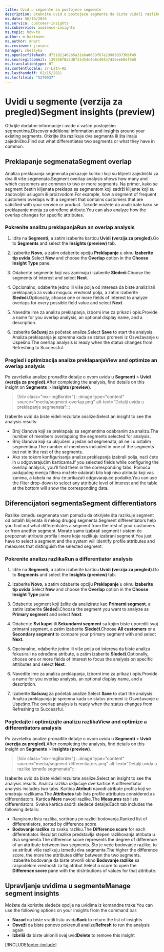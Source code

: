 ```yaml
---
title: Uvid u segmente za postojeće segmente
description: Steknite uvid u postojeće segmente da biste videli razlike i zajedničke karakteristike.
ms.date: 06/10/2020
ms.service: customer-insights
ms.subservice: audience-insights
ms.topic: how-to
author: m-hartmann
ms.author: mhart
ms.reviewer: jimsonc
manager: shellyha
ms.openlocfilehash: d731d21462b5a31aba0653f87e299d98373bbf49
ms.sourcegitcommit: 139548f8a2d0f24d54c4a6c404a743eeeb8ef8e0
ms.translationtype: HT
ms.contentlocale: sr-Latn-RS
ms.lasthandoff: 02/15/2021
ms.locfileid: "5270037"
---
```

# <a name="segment-insights-preview"></a><span data-ttu-id="8ab94-103">Uvidi u segmente (verzija za pregled)</span><span class="sxs-lookup"><span data-stu-id="8ab94-103">Segment insights (preview)</span></span>

<span data-ttu-id="8ab94-104">Otkrijte dodatne informacije i uvide o vašim postojećim segmentima.</span><span class="sxs-lookup"><span data-stu-id="8ab94-104">Discover additional information and insights around your existing segments.</span></span> <span data-ttu-id="8ab94-105">Otkrijte šta razlikuje dva segmenta ili šta imaju zajedničko.</span><span class="sxs-lookup"><span data-stu-id="8ab94-105">Find out what differentiates two segments or what they have in common.</span></span>

## <a name="segment-overlap"></a><span data-ttu-id="8ab94-106">Preklapanje segmenata</span><span class="sxs-lookup"><span data-stu-id="8ab94-106">Segment overlap</span></span>

<span data-ttu-id="8ab94-107">Analiza preklapanja segmenata pokazuje koliko i koji su klijenti zajednički za dva ili više segmenata.</span><span class="sxs-lookup"><span data-stu-id="8ab94-107">Segment overlap analysis shows how many and which customers are common to two or more segments.</span></span> <span data-ttu-id="8ab94-108">Na primer, kako se segment čestih klijenata preklapa sa segmentom koji sadrži klijente koji su zadovoljni uslugom ili proizvodom.</span><span class="sxs-lookup"><span data-stu-id="8ab94-108">For example, how a segment of frequent customers overlaps with a segment that contains customers that are satisfied with your service or product.</span></span>
<span data-ttu-id="8ab94-109">Takođe možete da analizirate kako se preklapanje menja za određene atribute.</span><span class="sxs-lookup"><span data-stu-id="8ab94-109">You can also analyze how the overlap changes for specific attributes.</span></span>

### <a name="run-an-overlap-analysis"></a><span data-ttu-id="8ab94-110">Pokrenite analizu preklapanja</span><span class="sxs-lookup"><span data-stu-id="8ab94-110">Run an overlap analysis</span></span>

1. <span data-ttu-id="8ab94-111">Idite na **Segmenti**, a zatim izaberite karticu **Uvidi (verzija za pregled)**.</span><span class="sxs-lookup"><span data-stu-id="8ab94-111">Go to **Segments** and select the **Insights (preview)** tab.</span></span>

1. <span data-ttu-id="8ab94-112">Izaberite **Novo**, a zatim odaberite opciju **Preklapanje** u oknu **Izaberite tip uvida**.</span><span class="sxs-lookup"><span data-stu-id="8ab94-112">Select **New** and choose the **Overlap** option in the **Choose Insight Type** pane.</span></span>

1. <span data-ttu-id="8ab94-113">Odaberite segmente koji vas zanimaju i izaberite **Sledeći**.</span><span class="sxs-lookup"><span data-stu-id="8ab94-113">Choose the segments of interest and select **Next**.</span></span>

1. <span data-ttu-id="8ab94-114">Opcionalno, odaberite jedno ili više polja od interesa da biste analizirali preklapanja za svaku moguću vrednost polja, a zatim izaberite **Sledeći**.</span><span class="sxs-lookup"><span data-stu-id="8ab94-114">Optionally, choose one or more fields of interest to analyze overlaps for every possible field value and select **Next**.</span></span>

1. <span data-ttu-id="8ab94-115">Navedite ime za analizu preklapanja, izborni ime za prikaz i opis.</span><span class="sxs-lookup"><span data-stu-id="8ab94-115">Provide a name for you overlap analysis, an optional display name, and a description.</span></span>

1. <span data-ttu-id="8ab94-116">Izaberite **Sačuvaj** za početak analize.</span><span class="sxs-lookup"><span data-stu-id="8ab94-116">Select **Save** to start the analysis.</span></span> <span data-ttu-id="8ab94-117">Analiza preklapanja je spremna kada se status promeni iz Osvežavanje u Uspešno.</span><span class="sxs-lookup"><span data-stu-id="8ab94-117">The overlap analysis is ready when the status changes from Refreshing to Successful.</span></span>

### <a name="view-and-optimize-an-overlap-analysis"></a><span data-ttu-id="8ab94-118">Pregled i optimizacija analize preklapanja</span><span class="sxs-lookup"><span data-stu-id="8ab94-118">View and optimize an overlap analysis</span></span>

<span data-ttu-id="8ab94-119">Po završetku analize pronađite detalje o ovom uvidu u **Segmenti** > **Uvidi (verzija za pregled)**.</span><span class="sxs-lookup"><span data-stu-id="8ab94-119">After completing the analysis, find details on this insight on **Segments** > **Insights (preview)**.</span></span>

> [!div class="mx-imgBorder"]
> :::image type="content" source="media/segment-overlap.png" alt-text="Detalji uvida u preklapanje segmenata":::

<span data-ttu-id="8ab94-121">Izaberite uvid da biste videli rezultate analize:</span><span class="sxs-lookup"><span data-stu-id="8ab94-121">Select an insight to see the analysis results:</span></span>

- <span data-ttu-id="8ab94-122">Broj članova koji se preklapaju sa segmentima odabranim za analizu.</span><span class="sxs-lookup"><span data-stu-id="8ab94-122">The number of members overlapping the segments selected for analysis.</span></span>
- <span data-ttu-id="8ab94-123">Broj članova koji su uključeni u jedan od segmenata, ali ne i u ostalim segmentima.</span><span class="sxs-lookup"><span data-stu-id="8ab94-123">The number of members included in one of the segments but not in the rest of the segments.</span></span>
- <span data-ttu-id="8ab94-124">Ako ste tokom konfigurisanja analize preklapanja izabrali polja, naći ćete ih u odgovarajućim karticama.</span><span class="sxs-lookup"><span data-stu-id="8ab94-124">If you selected fields while configuring the overlap analysis, you'll find them in the corresponding tabs.</span></span> <span data-ttu-id="8ab94-125">Pomoću padajućeg menija filtera možete odabrati bilo koji nivo atributa koji vas zanima, a tabela na dnu će prikazati odgovarajuće podatke.</span><span class="sxs-lookup"><span data-stu-id="8ab94-125">You can use the filter drop-down to select any attribute level of interest and the table at the bottom will show the corresponding data.</span></span>

## <a name="segment-differentiators"></a><span data-ttu-id="8ab94-126">Diferencijatori segmenta</span><span class="sxs-lookup"><span data-stu-id="8ab94-126">Segment differentiators</span></span>

<span data-ttu-id="8ab94-127">Razlike između segmenata vam pomažu da otkrijete šta razlikuje segment od ostalih klijenata ili nekog drugog segmenta.</span><span class="sxs-lookup"><span data-stu-id="8ab94-127">Segment differentiators help you find out what differentiates a segment from the rest of your customers or from another segment.</span></span> <span data-ttu-id="8ab94-128">Morate samo izabrati segment i sistem će prepoznati atribute profila i mere koje razlikuju izabrani segment.</span><span class="sxs-lookup"><span data-stu-id="8ab94-128">You just have to select a segment and the system will identify profile attributes and measures that distinguish the selected segment.</span></span>

### <a name="run-a-differentiator-analysis"></a><span data-ttu-id="8ab94-129">Pokrenite analizu razlika</span><span class="sxs-lookup"><span data-stu-id="8ab94-129">Run a differentiator analysis</span></span>

1. <span data-ttu-id="8ab94-130">Idite na **Segmenti**, a zatim izaberite karticu **Uvidi (verzija za pregled)**.</span><span class="sxs-lookup"><span data-stu-id="8ab94-130">Go to **Segments** and select the **Insights (preview)** tab.</span></span>

1. <span data-ttu-id="8ab94-131">Izaberite **Novo**, a zatim odaberite opciju **Preklapanje** u oknu **Izaberite tip uvida**.</span><span class="sxs-lookup"><span data-stu-id="8ab94-131">Select **New** and choose the **Overlap** option in the **Choose Insight Type** pane.</span></span>

1. <span data-ttu-id="8ab94-132">Odaberite segment koji želite da analizirate kao **Primarni segment**, a zatim izaberite **Sledeći**.</span><span class="sxs-lookup"><span data-stu-id="8ab94-132">Choose the segment you want to analyze as **Primary segment** and select **Next**.</span></span>

1. <span data-ttu-id="8ab94-133">Odaberite **Svi kupci** ili **Sekundarni segment** sa kojim biste uporedili svoj primarni segment, a zatim izaberite **Sledeći**.</span><span class="sxs-lookup"><span data-stu-id="8ab94-133">Choose **All customers** or a **Secondary segment** to compare your primary segment with and select **Next**.</span></span>

1. <span data-ttu-id="8ab94-134">Opcionalno, odaberite jedno ili više polja od interesa da biste analizu fokusirali na određene atribute, a zatim izaberite **Sledeći**.</span><span class="sxs-lookup"><span data-stu-id="8ab94-134">Optionally, choose one or more fields of interest to focus the analysis on specific attributes and select **Next**.</span></span>

1. <span data-ttu-id="8ab94-135">Navedite ime za analizu preklapanja, izborni ime za prikaz i opis.</span><span class="sxs-lookup"><span data-stu-id="8ab94-135">Provide a name for you overlap analysis, an optional display name, and a description.</span></span>

1. <span data-ttu-id="8ab94-136">Izaberite **Sačuvaj** za početak analize.</span><span class="sxs-lookup"><span data-stu-id="8ab94-136">Select **Save** to start the analysis.</span></span> <span data-ttu-id="8ab94-137">Analiza preklapanja je spremna kada se status promeni iz Osvežavanje u Uspešno.</span><span class="sxs-lookup"><span data-stu-id="8ab94-137">The overlap analysis is ready when the status changes from Refreshing to Successful.</span></span>

### <a name="view-and-optimize-a-differentiators-analysis"></a><span data-ttu-id="8ab94-138">Pogledajte i optimizujte analizu razlika</span><span class="sxs-lookup"><span data-stu-id="8ab94-138">View and optimize a differentiators analysis</span></span>

<span data-ttu-id="8ab94-139">Po završetku analize pronađite detalje o ovom uvidu u **Segmenti** > **Uvidi (verzija za pregled)**.</span><span class="sxs-lookup"><span data-stu-id="8ab94-139">After completing the analysis, find details on this insight on **Segments** > **Insights (preview)**.</span></span>

> [!div class="mx-imgBorder"]
> :::image type="content" source="media/segment-differentiators.png" alt-text="Detalji uvida u razlike između segmenata":::

<span data-ttu-id="8ab94-141">Izaberite uvid da biste videli rezultate analize.</span><span class="sxs-lookup"><span data-stu-id="8ab94-141">Select an insight to see the analysis results.</span></span> <span data-ttu-id="8ab94-142">Analiza razlika uključuje dve kartice.</span><span class="sxs-lookup"><span data-stu-id="8ab94-142">A differentiator analysis includes two tabs.</span></span> <span data-ttu-id="8ab94-143">Kartica **Atributi** navodi atribute profila koji se smatraju razlikama.</span><span class="sxs-lookup"><span data-stu-id="8ab94-143">The **Attributes** tab lists profile attributes considered as differentiators.</span></span> <span data-ttu-id="8ab94-144">Kartica **Mere** navodi razlike.</span><span class="sxs-lookup"><span data-stu-id="8ab94-144">The **Measures** tab lists differentiators.</span></span> <span data-ttu-id="8ab94-145">Svaka kartica sadrži sledeće detalje:</span><span class="sxs-lookup"><span data-stu-id="8ab94-145">Each tab includes the following details:</span></span>

- <span data-ttu-id="8ab94-146">Rangiranu listu razlika, sortiranu po razlici bodovanja.</span><span class="sxs-lookup"><span data-stu-id="8ab94-146">Ranked list of differentiators, sorted by difference score.</span></span>
- <span data-ttu-id="8ab94-147">**Bodovanje razlike** za svaku razliku.</span><span class="sxs-lookup"><span data-stu-id="8ab94-147">The **Difference score** for each differentiator.</span></span> <span data-ttu-id="8ab94-148">Rezultat razlike predstavlja stepen razlikovanja atributa u dva segmenta.</span><span class="sxs-lookup"><span data-stu-id="8ab94-148">The difference score represents the degree of difference of an attribute between two segments.</span></span> <span data-ttu-id="8ab94-149">Što je veće bodovanje razlike, to se atributi više razlikuju između dva segmenta.</span><span class="sxs-lookup"><span data-stu-id="8ab94-149">The higher the difference score, the more the attributes differ between the two segments.</span></span> <span data-ttu-id="8ab94-150">Izaberite bodovanje da biste otvorili okno **Bodovanje razlike** sa raspodelom vrednosti za taj atribut.</span><span class="sxs-lookup"><span data-stu-id="8ab94-150">Select a score to open the **Difference score** pane with the distributions of values for that attribute.</span></span>

## <a name="manage-segment-insights"></a><span data-ttu-id="8ab94-151">Upravljanje uvidima u segmente</span><span class="sxs-lookup"><span data-stu-id="8ab94-151">Manage segment insights</span></span>

<span data-ttu-id="8ab94-152">Možete da koristite sledeće opcije na uvidima iz komandne trake:</span><span class="sxs-lookup"><span data-stu-id="8ab94-152">You can use the following options on your insights from the command bar:</span></span>

- <span data-ttu-id="8ab94-153">**Nazad** da biste vratili listu uvida</span><span class="sxs-lookup"><span data-stu-id="8ab94-153">**Back** to return the list of insights</span></span>
- <span data-ttu-id="8ab94-154">**Osveži** da biste ponovo pokrenuli analizu</span><span class="sxs-lookup"><span data-stu-id="8ab94-154">**Refresh** to run the analysis again</span></span>
- <span data-ttu-id="8ab94-155">**Izbriši** da biste uklonili ovaj uvid</span><span class="sxs-lookup"><span data-stu-id="8ab94-155">**Delete** to remove this insight</span></span>


[!INCLUDE[footer-include](../includes/footer-banner.md)]